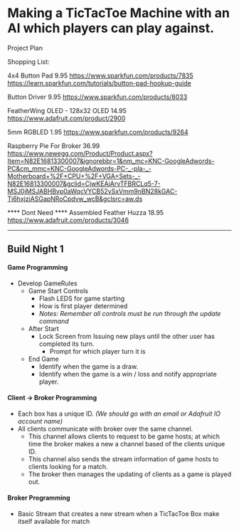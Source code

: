# Making a TicTacToe Machine with an AI which players can play against.

Project Plan

Shopping List:

4x4 Button Pad
9.95
https://www.sparkfun.com/products/7835
https://learn.sparkfun.com/tutorials/button-pad-hookup-guide

Button Driver
9.95
https://www.sparkfun.com/products/8033

FeatherWing OLED - 128x32 OLED
14.95
https://www.adafruit.com/product/2900

5mm RGBLED
1.95
https://www.sparkfun.com/products/9264

Raspberry Pie For Broker
36.99
https://www.newegg.com/Product/Product.aspx?Item=N82E16813300007&ignorebbr=1&nm_mc=KNC-GoogleAdwords-PC&cm_mmc=KNC-GoogleAdwords-PC-_-pla-_-Motherboard+%2F+CPU+%2F+VGA+Sets-_-N82E16813300007&gclid=CjwKEAiArvTFBRCLq5-7-MSJ0jMSJABHBvp0aWqcVYCB52ySxVmm9nBN28kGAC-Ti6hxjziASGapNRoCpdvw_wcB&gclsrc=aw.ds

****  Dont Need  ****
Assembled Feather Huzza
18.95
https://www.adafruit.com/products/3046
********

## Build Night 1

#### **Game Programming**

- Develop GameRules
  - Game Start Controls
    - Flash LEDS for game starting
    - How is first player determined
    - _Notes: Remember all controls must be run through the update command_
  - After Start
    - Lock Screen from Issuing new plays until the other user has completed its turn.
      - Prompt for which player turn it is
  - End Game
    - Identify when the game is a draw.
    - Identify when the game is a win / loss and notify appropriate player.

#### **Client -> Broker Programming**

- Each box has a unique ID. _(We should go with an email or Adafruit IO account name)_
- All clients communicate with broker over the same channel.
  - This channel allows clients to request to be game hosts; at which time the broker makes a new a channel based of the clients unique ID.
  - This channel also sends the stream information of game hosts to clients looking for a match.
  - The broker then manages the updating of clients as a game is played out.

#### **Broker Programming**

- Basic Stream that creates a new stream when a TicTacToe Box make itself available for match
